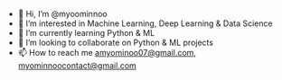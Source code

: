 - 👋 Hi, I’m @myoominnoo
- 👀 I’m interested in Machine Learning, Deep Learning & Data Science
- 🌱 I’m currently learning Python & ML
- 💞️ I’m looking to collaborate on Python & ML projects
- 📫 How to reach me amyominoo07@gmail.com, myominnoocontact@gmail.com

<!---
myoominnoo/myoominnoo is a ✨ special ✨ repository because its `README.md` (this file) appears on your GitHub profile.
You can click the Preview link to take a look at your changes.
--->
